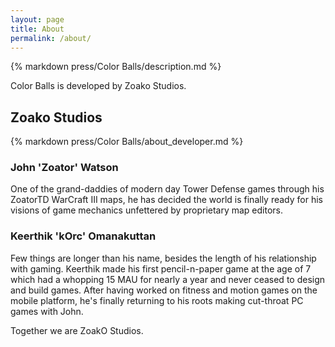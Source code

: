 ```yaml
---
layout: page
title: About
permalink: /about/
---
```


{% markdown press/Color Balls/description.md %}

Color Balls is developed by Zoako Studios.

## Zoako Studios

{% markdown press/Color Balls/about_developer.md %}

### John 'Zoator' Watson
One of the grand-daddies of modern day Tower Defense games through his ZoatorTD WarCraft III maps, he has decided the world is finally ready for his visions of game mechanics unfettered by proprietary map editors.

### Keerthik 'kOrc' Omanakuttan
Few things are longer than his name, besides the length of his relationship with gaming. Keerthik made his first pencil-n-paper game at the age of 7 which had a whopping 15 MAU for nearly a year and never ceased to design and build games. After having worked on fitness and motion games on the mobile platform, he's finally returning to his roots making cut-throat PC games with John.

Together we are ZoakO Studios.